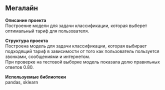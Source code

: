 ## Мегалайн  

**Описание проекта**  
Построение модели для задачи классификации, которая выберет оптимальный тариф для пользователя.  

**Структура проекта**  
Построена модель для задачи классификации, которая выбирает подходящий тариф в зависимости от того как пользователь пользуется звонками, сообщениями и интернетом.  
При проверке на тестовой выборке модель показала долю правильных ответов 0.80.  

**Используемые библиотеки**  
pandas, sklearn